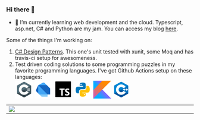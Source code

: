 ### Hi there 👋
- 🔭 I’m currently learning web development and the cloud. Typescript, asp.net, C# and Python are my jam.
You can access my blog [here](https://deanagan.github.io).

Some of the things I'm working on:
1. [C# Design Patterns](https://github.com/deanagan/csharp-design-patterns). This one's unit tested with xunit, some Moq and has travis-ci setup for awesomeness.
2. Test driven coding solutions to some programming puzzles in my favorite programming languages. I've got Github Actions setup on these languages:<br/>
    [![C#](/assets/images/csharp.png)](https://github.com/deanagan/practice-csharp)
    [![Dart](/assets/images/dart.png)](https://github.com/deanagan/practice-dart)
    [![Typescript](/assets/images/typescript.png)](https://github.com/deanagan/practice-typescript)
    [![Python](/assets/images/python.png)](https://github.com/deanagan/practice-python)
    [![Kotlin](/assets/images/kotlin.png)](https://github.com/deanagan/practice-kotlin)
    [![C++](/assets/images/cpp.png)](https://github.com/deanagan/practice-cpp)


<center>
  <table>
  <tr>
      <!--td><img width="550px" align="left" src="https://github-readme-stats.vercel.app/api?username=deanagan&show_icons=true&hide_border=true&count_private=true&layout=compact" /></td-->
      <td><img width="550px" align="left" src="https://github-readme-stats.vercel.app/api/top-langs/?username=deanagan&hide=html,css,scss,jupyter%20notebook&layout=compact&langs_count=10" /></td>
  </tr>
</table>
</center>

<!--
**deanagan/deanagan** is a ✨ _special_ ✨ repository because its `README.md` (this file) appears on your GitHub profile.

Here are some ideas to get you started:

- 🔭 I’m currently working on ...
- 🌱 I’m currently learning ...
- 👯 I’m looking to collaborate on ...
- 🤔 I’m looking for help with ...
- 💬 Ask me about ...
- 📫 How to reach me: ...
- 😄 Pronouns: ...
- ⚡ Fun fact: ...
-->
